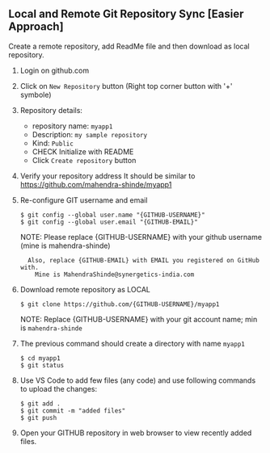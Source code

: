 ## Local and Remote Git Repository Sync [Easier Approach]

Create a remote repository, add ReadMe file and then download as local repository.

1.  Login on github.com 
2.  Click on `New Repository` button (Right top corner button with '+' symbole)
3.  Repository details:
    - repository name: `myapp1`
    - Description: `my sample repository`
    - Kind: `Public`
    - CHECK Initialize with README
    - Click `Create repository` button
4. Verify your repository address
    It should be similar to
    https://github.com/mahendra-shinde/myapp1

5.  Re-configure GIT username and email

    ```
    $ git config --global user.name "{GITHUB-USERNAME}"
    $ git config --global user.email "{GITHUB-EMAIL}"
    ```
    NOTE: Please replace {GITHUB-USERNAME} with your github username (mine is mahendra-shinde)
        
          Also, replace {GITHUB-EMAIL} with EMAIL you registered on GitHub with.
            Mine is MahendraShinde@synergetics-india.com

6.  Download remote repository as LOCAL 

    ```
    $ git clone https://github.com/{GITHUB-USERNAME}/myapp1
    ```

    NOTE:   Replace {GITHUB-USERNAME} with your git account name; min is `mahendra-shinde`

7.  The previous command should create a directory with name `myapp1` 

    ```
    $ cd myapp1
    $ git status
    ```

8.  Use VS Code to add few files (any code) and use following commands to upload the changes:

    ```
    $ git add .
    $ git commit -m "added files"
    $ git push 
    ```

9.  Open your GITHUB repository in web browser to view recently added files.

